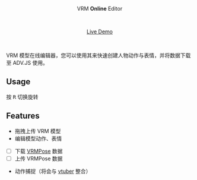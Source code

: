 <p align='center'>
VRM <b>Online</b> Editor
</p>

<br>

<p align='center'>
<a href="https://vrm.advjs.org">Live Demo</a>
</p>

<br>

VRM 模型在线编辑器，您可以使用其来快速创建人物动作与表情，并将数据下载至 ADV.JS 使用。

## Usage

按 <kbd>R</kbd> 切换旋转

## Features

- 拖拽上传 VRM 模型
- 编辑模型动作、表情
- [ ] 下载 [VRMPose](https://pixiv.github.io/three-vrm/docs/interfaces/vrmpose.html) 数据
- [ ] 上传 VRMPose 数据
- 动作捕捉（将会与 [vtuber](https://github.com/YunYouJun/vtuber) 整合）
